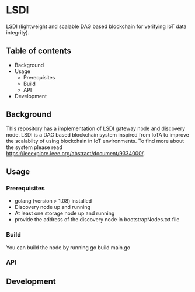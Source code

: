 # LSDI

LSDI (lightweight and scalable DAG based blockchain for verifying IoT data integrity).


## Table of contents
- Background
- Usage
    - Prerequisites
    - Build
    - API
- Development

## Background

This repository has a implementation of LSDI gateway node and discovery node. LSDI is a DAG based blockchain system inspired from IoTA to improve the scalabilty of using blockchain in IoT environments. To find more about the system please read https://ieeexplore.ieee.org/abstract/document/9334000/.

## Usage

### Prerequisites

- golang (version > 1.08) installed
- Discovery node up and running
- At least one storage node up and running
- provide the address of the discovery node in bootstrapNodes.txt file

### Build

You can build the node by running go build main.go 


### API


## Development 

